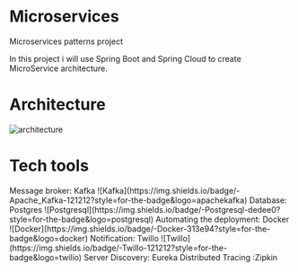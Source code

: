 # Microservices
Microservices patterns project

In this project i will use Spring Boot and Spring Cloud to create MicroService architecture.

<h1>Architecture</h1>

![architecture](https://user-images.githubusercontent.com/101453514/186715518-9621e33b-4b8e-45e1-a95c-9f3f4ff45b68.png)

<h1>Tech tools</h1>
Message broker: Kafka ![Kafka](https://img.shields.io/badge/-Apache_Kafka-121212?style=for-the-badge&logo=apachekafka)
Database: Postgres ![Postgresql](https://img.shields.io/badge/-Postgresql-dedee0?style=for-the-badge&logo=postgresql)
Automating the deployment: Docker ![Docker](https://img.shields.io/badge/-Docker-313e94?style=for-the-badge&logo=docker)
Notification: Twillo ![Twillo](https://img.shields.io/badge/-Twillo-121212?style=for-the-badge&logo=twilio)
Server Discovery: Eureka
Distributed Tracing :Zipkin
